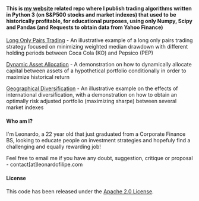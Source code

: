 #### This is [my website](https://leonardofilipe.com) related repo where I publish trading algorithms written in Python 3 (on S&P500 stocks and market indexes) that used to be historically profitable, for educational purposes, using only Numpy, Scipy and Pandas (and Requests to obtain data from Yahoo Finance)
[Long Only Pairs Trading](PairsTrading.ipynb) - An illustrative example of a long only pairs trading strategy focused on minimizing weighted median drawdown with different holding periods between Coca Cola (KO) and Pepsico (PEP)

[Dynamic Asset Allocation](DynamicAssetAllocation.ipynb) - A demonstration on how to dynamically allocate capital between assets of a hypothetical portfolio conditionally in order to maximize historical return

[Geographical Diversification](GeographicDiversification.ipynb) - An illustrative example on the effects of international diversification, with a demonstration on how to obtain an optimally risk adjusted portfolio (maximizing sharpe) between several market indexes

#### Who am I?
I'm Leonardo, a 22 year old that just graduated from a Corporate Finance BS, looking to educate people on investment strategies and hopefuly find a challenging and equally rewarding job!

Feel free to email me if you have any doubt, suggestion, critique or proposal - contact[at]leonardofilipe.com

#### License
This code has been released under the [Apache 2.0 License](LICENSE).
